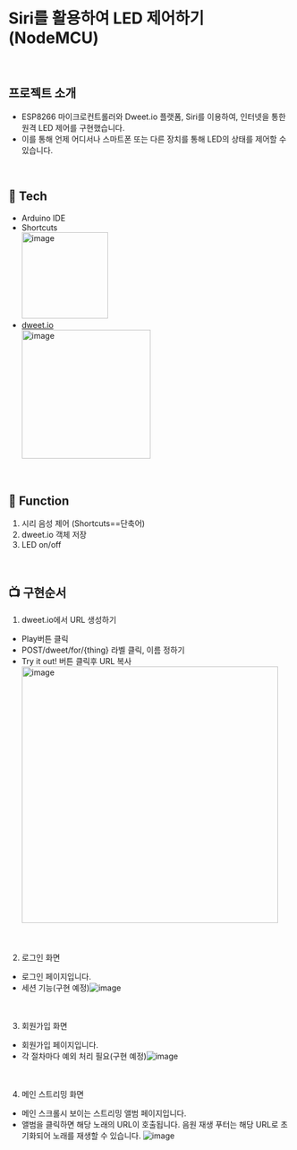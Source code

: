 # Siri를 활용하여 LED 제어하기 (NodeMCU)
<br>

## 프로젝트 소개
* ESP8266 마이크로컨트롤러와 Dweet.io 플랫폼, Siri를 이용하여, 인터넷을 통한 원격 LED 제어를 구현했습니다.
* 이를 통해 언제 어디서나 스마트폰 또는 다른 장치를 통해 LED의 상태를 제어할 수 있습니다.
<br>

## 🔨 Tech
* Arduino IDE
* Shortcuts<br><img width="154" alt="image" src="https://github.com/Sorae1118/NodeMCU-SiriControl/assets/115053276/0514cc39-d658-44e1-b978-77d7014ce297">
* [dweet.io](https://dweet.io/)<br><img width="230" alt="image" src="https://github.com/Sorae1118/NodeMCU-SiriControl/assets/115053276/18b53b9f-2045-4de5-986a-f7b44ecd5141">

<br>

## 📀 Function
1. 시리 음성 제어 (Shortcuts==단축어)
2. dweet.io 객체 저장
3. LED on/off
<br>

## 📺 구현순서

1. dweet.io에서 URL 생성하기
* Play버튼 클릭
* POST/dweet/for/{thing} 라벨 클릭, 이름 정하기
* Try it out! 버튼 클릭후 URL 복사<img width="458" alt="image" src="https://github.com/Sorae1118/NodeMCU-SiriControl/assets/115053276/cbb812f3-b3ba-4e8f-a7b9-3c33f17869a6">
<br><br><br>

2. 로그인 화면
* 로그인 페이지입니다.
* 세션 기능(구현 예정)![image](https://github.com/Sorae1118/Music-Streaming/assets/115053276/625b788e-fa1f-4a44-bda2-cb8bcaed729e)
<br><br><br>

3. 회원가입 화면
* 회원가입 페이지입니다.
* 각 절차마다 예외 처리 필요(구현 예정)![image](https://github.com/Sorae1118/Music-Streaming/assets/115053276/2c06c600-9902-486e-88c2-137e2f081bbe)
<br><br><br>

4. 메인 스트리밍 화면
* 메인 스크롤시 보이는 스트리밍 앨범 페이지입니다.
* 앨범을 클릭하면 해당 노래의 URL이 호출됩니다. 음원 재생 푸터는 해당 URL로 초기화되어 노래를 재생할 수 있습니다. ![image](https://github.com/Sorae1118/Music-Streaming/assets/115053276/36e7334b-5b0d-4b4a-9f53-e473ec78ebf3)
<br><br><br>






      



